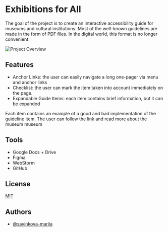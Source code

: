 
# Exhibitions for All

The goal of the project 
is to create an interactive accessibility guide 
for museums and cultural institutions. Most of 
the well-known guidelines are made in the form 
of PDF files. In the digital world, this format 
is no longer convenient.

![Project Overview](https://drive.google.com/file/d/1CngWMjVdBQF5MuUihPeqRkiVWNVjc4py/view?usp=sharing)

## Features

- Anchor Links: the user can easily navigate a long one-pager via menu and anchor links
- Checklist: the user can mark the item taken into account immediately on the page.
- Expandable Guide Items: each item contains brief information, but it can be expanded

Each item contains an example of a good 
and bad implementation of the guideline item. 
The user can follow the link and read more about 
the museum museum


## Tools
- Google Docs + Drive
- Figma
- WebStorm 
- GitHub
## License

[MIT](https://github.com/savinkova-mariia/A11y-Checklist/blob/main/LICENSE)


## Authors

- [@savinkova-mariia](https://github.com/savinkova-mariia)

